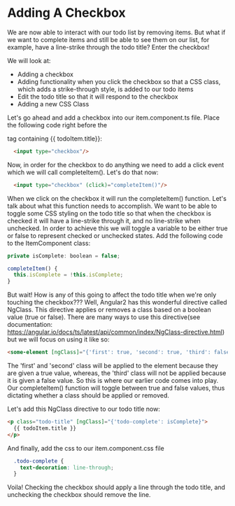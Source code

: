 # Adding A Checkbox

We are now able to interact with our todo list by removing items. But what if we want to complete items and still be able to see them on our list, for example, have a line-strike through the todo title? Enter the checkbox!

We will look at:
* Adding a checkbox
* Adding functionality when you click the checkbox so that a CSS class, which adds a strike-through style, is added to our todo items
* Edit the todo title so that it will respond to the checkbox
* Adding a new CSS Class

Let's go ahead and add a checkbox into our item.component.ts file. Place the following code right before the <p> tag containing {{ todoItem.title}}:

```html
  <input type="checkbox"/>
```
Now, in order for the checkbox to do anything we need to add a click event which we will call completeItem(). Let's do that now:

```html
  <input type="checkbox" (click)="completeItem()"/>
```
When we click on the checkbox it will run the completeItem() function. Let's talk about what this function needs to accomplish. We want to be able to toggle some CSS styling on the todo title so that when the checkbox is checked it will have a line-strike through it, and no line-strike when unchecked. In order to achieve this we will toggle a variable to be either true or false to represent checked or unchecked states. Add the following code to the ItemComponent class:

```js
private isComplete: boolean = false;

completeItem() {
  this.isComplete = !this.isComplete;
}
```

But wait! How is any of this going to affect the todo title when we're only touching the checkbox??? Well, Angular2 has this wonderful directive called NgClass. This directive applies or removes a class based on a boolean value (true or false). There are many ways to use this directive(see documentation: https://angular.io/docs/ts/latest/api/common/index/NgClass-directive.html) but we will focus on using it like so:

```html
<some-element [ngClass]="{'first': true, 'second': true, 'third': false}">...</some-element>
```

The 'first' and 'second' class will be applied to the element because they are given a true value, whereas, the 'third' class will not be applied because it is given a false value. So this is where our earlier code comes into play. Our completeItem() function will toggle between true and false values, thus dictating whether a class should be applied or removed.

Let's add this NgClass directive to our todo title now:

```html
<p class="todo-title" [ngClass]="{'todo-complete': isComplete}">
  {{ todoItem.title }}
</p>
```

And finally, add the css to our item.component.css file
```css
  .todo-complete {
    text-decoration: line-through;
  }
```

Voila! Checking the checkbox should apply a line through the todo title, and unchecking the checkbox should remove the line.
